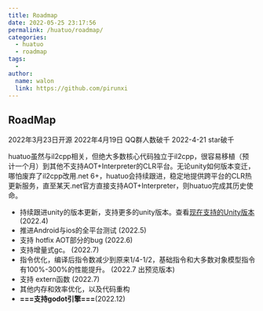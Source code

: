```yaml
---
title: Roadmap
date: 2022-05-25 23:17:56
permalink: /huatuo/roadmap/
categories:
  - huatuo
  - roadmap
tags:
  - 
author: 
  name: walon
  link: https://github.com/pirunxi
---
```

## RoadMap

2022年3月23日开源
2022年4月19日 QQ群人数破千
2022-4-21 star破千

huatuo虽然与il2cpp相关，但绝大多数核心代码独立于il2cpp，很容易移植（预计一个月）到其他不支持AOT+Interpreter的CLR平台。无论unity如何版本变迁，哪怕废弃了il2cpp改用.net 6+，huatuo会持续跟进，稳定地提供跨平台的CLR热更新服务，直至某天.net官方直接支持AOT+Interpreter，则huatuo完成其历史使命。

- 持续跟进unity的版本更新，支持更多的unity版本。查看[现在支持的Unity版本](support_versions.md) (2022.4)
- 推进Android与ios的全平台测试 (2022.5)
- 支持 hotfix AOT部分的bug (2022.6)
- 支持增量式gc。 (2022.7)
- 指令优化，编译后指令数减少到原来1/4-1/2，基础指令和大多数对象模型指令有100%-300%的性能提升。 (2022.7 出预览版本)
- 支持 extern函数 (2022.7)
- 其他内存和效率优化，以及代码重构
- **===支持godot引擎===**(2022.12)
